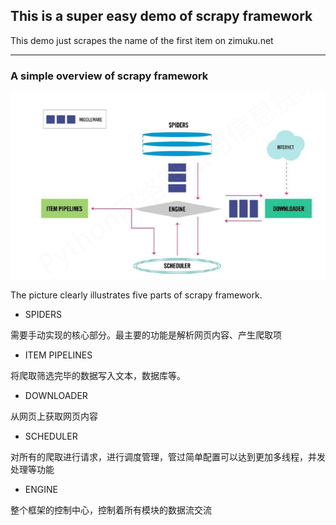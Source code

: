## This is a super easy demo of scrapy framework

This demo just scrapes the name of the first item on zimuku.net

-------
### A simple overview of scrapy framework

![scrapy framework overview](scrapy_framework.png)

The picture clearly illustrates five parts of scrapy framework.

* SPIDERS

需要手动实现的核心部分。最主要的功能是解析网页内容、产生爬取项

* ITEM PIPELINES

将爬取筛选完毕的数据写入文本，数据库等。

* DOWNLOADER

从网页上获取网页内容

* SCHEDULER

对所有的爬取进行请求，进行调度管理，管过简单配置可以达到更加多线程，并发处理等功能

* ENGINE

整个框架的控制中心，控制着所有模块的数据流交流